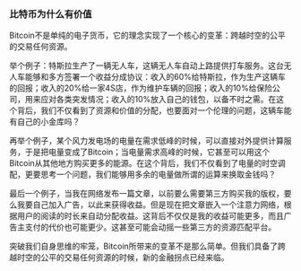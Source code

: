 ### 比特币为什么有价值

Bitcoin不是单纯的电子货币，它的理念实现了一个核心的变革：跨越时空的公平的交易任何资源。

举个例子：特斯拉生产了一辆无人车，这辆无人车自动上路提供打车服务。这台无人车能够和多方签署一个收益分成协议：收入的60%给特斯拉，作为生产这辆车的回报；收入的20%给一家4S店，作为维护车辆的回报；收入的10%给保险公司，用来应对各类突发情况；收入的10%放入自己的钱包，以备不时之需。在这个背后，我们不仅看到了资源和价值的分配，也要面对一个伦理的问题，这辆车能有自己的小金库吗？

再举个例子，某个风力发电场的电量在需求低峰的时候，可以直接对外提供计算服务，于是把电量变成了Bitcoin；当电量需求高峰的时候，它甚至可以用这个Bitcoin从其他地方购买更多的能源。在这个背后，我们不仅看到了电量的时空调配，更要思考一个问题，我们能够用多余的电量做所谓的运算来换取金钱吗？

最后一个例子，当我在网络发布一篇文章，以前要么需要第三方购买我的版权，要么我要自己加入广告，以此来获得收益。但是现在把文章嵌入一个注意力网络，根据用户的阅读的时长来自动分配收益。这背后不仅仅是我的收益可能更多，而且广告主支付的代价也可能更少。这甚至可能会动摇一些第三方的资源匹配平台。

突破我们自身思维的牢笼，Bitcoin所带来的变革不是那么简单。但我们具备了跨越时空的公平的交易任何资源的时候，新的金融拐点已经来临。

